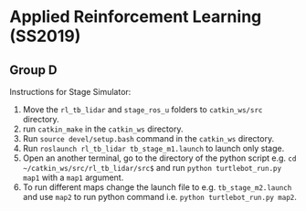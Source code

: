# Applied Reinforcement Learning (SS2019)
## Group D

Instructions for Stage Simulator:

1. Move the `rl_tb_lidar` and `stage_ros_u` folders to `catkin_ws/src` directory.
2. run `catkin_make` in the `catkin_ws` directory.
3. Run `source devel/setup.bash` command in the `catkin_ws` directory.
4. Run `roslaunch rl_tb_lidar tb_stage_m1.launch` to launch only stage.
5. Open an another terminal, go to the directory of the python script e.g. `cd ~/catkin_ws/src/rl_tb_lidar/src$` and run `python turtlebot_run.py map1` with a `map1` argument.
6. To run different maps change the launch file to e.g. `tb_stage_m2.launch` and use `map2` to run python command i.e. `python turtlebot_run.py map2`.
